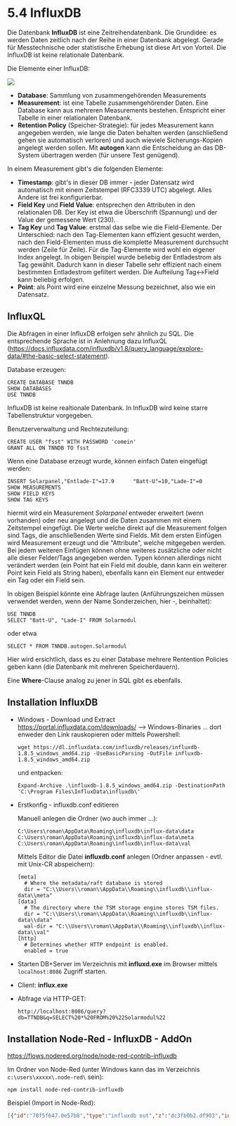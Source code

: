 # 5.4 InfluxDB

Die Datenbank **InfluxDB** ist eine Zeitreihendatenbank. Die Grundidee: es werden Daten zeitlich nach der Reihe in einer Datenbank abgelegt. Gerade für Messtechnische oder statistische Erhebung ist diese Art von Vorteil. Die InfluxDB ist keine relationale Datenbank.

Die Elemente einer InfluxDB:

![](C:\daten\Skripten\Informatik\DB\bilder\InfluxDB.png)

- **Database**: Sammlung von zusammengehörenden Measurements
- **Measurement**: ist eine Tabelle zusammengehörender Daten. Eine Database kann aus mehreren Measurements bestehen. Entspricht einer Tabelle in einer relationalen Datenbank.
- **Retention Policy** (Speicher-Strategie): für jedes Measurement kann angegeben werden, wie lange die Daten behalten werden (anschließend gehen sie automatisch verloren) und auch wieviele Sicherungs-Kopien angelegt werden sollen. Mit **autogen** kann die Entscheidung an das DB-System übertragen werden (für unsere Test genügend).

In einem Measurement gibt's die folgenden Elemente:

- **Timestamp**: gibt's in dieser DB immer - jeder Datensatz wird automatisch mit einem Zeitstempel (RFC3339 UTC) abgelegt. Alles Andere ist frei konfigurierbar.
- **Field Key** und **Field Value**: entsprechen den Attributen in den relationalen DB. Der Key ist etwa die Überschrift (Spannung) und der Value der gemessene Wert (230).
-  **Tag Key** und **Tag Value**: erstmal das selbe wie die Field-Elemente. Der Unterschied: nach den Tag-Elementen kann effizient gesucht werden, nach den Field-Elementen muss die komplette Measurement durchsucht werden (Zeile für Zeile). Für die Tag-Elemente wird wohl ein eigener Index angelegt.
  In obigen Beispiel wurde beliebig der Entladestrom als Tag gewählt. Dadurch kann in dieser Tabelle sehr effizient nach einem bestimmten Entladestrom gefiltert werden. Die Aufteilung Tag<->Field kann beliebig erfolgen.
- **Point**: als Point wird eine einzelne Messung bezeichnet, also wie ein Datensatz.

## InfluxQL

Die Abfragen in einer InfluxDB erfolgen sehr ähnlich zu SQL. Die entsprechende Sprache ist in Anlehnung dazu InfluxQL (https://docs.influxdata.com/influxdb/v1.8/query_language/explore-data/#the-basic-select-statement).

Database erzeugen:

```
CREATE DATABASE TNNDB
SHOW DATABASES
USE TNNDB
```

InfluxDB ist keine realtionale Datenbank. In InfluxDB wird keine starre Tabellenstruktur vorgegeben.

Benutzerverwaltung und Rechtezuteilung:

```
CREATE USER "fsst" WITH PASSWORD 'comein'
GRANT ALL ON TNNDB TO fsst
```

Wenn eine Database erzeugt wurde, können einfach Daten eingefügt werden:

```
INSERT Solarpanel,"Entlade-I"=17.9      "Batt-U"=10,"Lade-I"=0
SHOW MEASUREMENTS
SHOW FIELD KEYS
SHOW TAG KEYS
```

hiermit wird ein Measurement *Solarpanel* entweder erweitert (wenn vorhanden) oder neu angelegt und die Daten zusammen mit einem Zeitstempel eingefügt. Die Werte welche direkt auf die Measurement folgen sind Tags, die anschließenden Werte sind Fields. Mit dem ersten Einfügen wird Measurement erzeugt und die "Attribute", welche mitgegeben werden. Bei jedem weiteren Einfügen können ohne weiteres zusätzliche oder nicht alle dieser Felder/Tags angegeben werden. Typen können allerdings nicht verändert werden (ein Point hat ein Field mit double, dann kann ein weiterer Point kein Field als String haben), ebenfalls kann ein Element nur entweder ein Tag oder ein Field sein.

In obigen Beispiel könnte eine Abfrage lauten (Anführungszeichen müssen verwendet werden, wenn der Name Sonderzeichen, hier -, beinhaltet):

```
USE TNNDB
SELECT "Batt-U", "Lade-I" FROM Solarmodul
```

oder etwa

```
SELECT * FROM TNNDB.autogen.Solarmodul
```

Hier wird ersichtlich, dass es zu einer Database mehrere Rentention Policies geben kann (die Datenbank mit mehreren Speicherdauern).

Eine **Where**-Clause analog zu jener in SQL gibt es ebenfalls.

## Installation InfluxDB

- Windows - Download und Extract
  https://portal.influxdata.com/downloads/  --> Windows-Binaries ... dort enweder den Link rauskopieren oder mittels Powershell:

  ```
  wget https://dl.influxdata.com/influxdb/releases/influxdb-1.8.5_windows_amd64.zip -UseBasicParsing -OutFile influxdb-1.8.5_windows_amd64.zip
  ```

  und entpacken:

  ```
  Expand-Archive .\influxdb-1.8.5_windows_amd64.zip -DestinationPath 'C:\Program Files\InfluxData\influxdb\'
  ```

- Erstkonfig - influxdb.conf editieren

  Manuell anlegen die Ordner (wo auch immer ...):

  ```
  C:\Users\roman\AppData\Roaming\influxdb\influx-data\data
  C:\Users\roman\AppData\Roaming\influxdb\influx-data\meta
  C:\Users\roman\AppData\Roaming\influxdb\influx-data\val
  ```

  Mittels Editor die Datei **influxdb.conf** anlegen (Ordner anpassen - evtl. mit Unix-CR abspeichern):

  ```
  [meta]
    # Where the metadata/raft database is stored
    dir = "C:\\Users\\roman\\AppData\\Roaming\\influxdb\\influx-data\\meta"
  [data]
    # The directory where the TSM storage engine stores TSM files.
    dir = "C:\\Users\\roman\\AppData\\Roaming\\influxdb\\influx-data\\data"
    wal-dir = "C:\\Users\\roman\\AppData\\Roaming\\influxdb\\influx-data\\val"
  [http]
    # Determines whether HTTP endpoint is enabled.
    enabled = true
  ```

- Starten DB+Server im Verzeichnis mit **influxd.exe** im Browser mittels `localhost:8086` Zugriff starten.

- Client: **influx.exe**

- Abfrage via HTTP-GET:

  ```
  http://localhost:8086/query?db=TTNDB&q=SELECT%20*%20FROM%20%22Solarmodul%22
  ```

## Installation Node-Red - InfluxDB - AddOn

https://flows.nodered.org/node/node-red-contrib-influxdb

Im Ordner von Node-Red (unter Windows kann das im Verzeichnis `c:\users\xxxxx\.node-red\` sein):

```
npm install node-red-contrib-influxdb
```

Beispiel (Import in Node-Red):

```json
[{"id":"70f5f647.0e57b8","type":"influxdb out","z":"dc3fb0b2.df903","influxdb":"e1dc092f.e02b78","name":"espmeasure","measurement":"espmeasure","precision":"","retentionPolicy":"","database":"espmeasure","precisionV18FluxV20":"ms","retentionPolicyV18Flux":"","org":"lesson","bucket":"measure","x":590,"y":340,"wires":[]},{"id":"62110329.7106cc","type":"function","z":"dc3fb0b2.df903","name":"Fields","func":"msg.payload = [{   // InfluxDB-Values\n    H: 52,\n    T: 20.2,\n    P: 1.2\n},{                // InfluxDB-Tags\n    loc: \"Schlafzimmer\",\n    type: \"bmp182\"\n}]\nreturn msg;","outputs":1,"noerr":0,"initialize":"","finalize":"","x":410,"y":340,"wires":[["70f5f647.0e57b8","3de19d84.119862"]]},{"id":"cefed6e.230e7a8","type":"inject","z":"dc3fb0b2.df903","name":"","repeat":"","crontab":"","once":false,"topic":"","payload":"","payloadType":"date","x":240,"y":440,"wires":[["62110329.7106cc","fc9df475.a4aa58"]]},{"id":"3de19d84.119862","type":"debug","z":"dc3fb0b2.df903","name":"","active":true,"tosidebar":true,"console":false,"tostatus":false,"complete":"payload","targetType":"msg","statusVal":"","statusType":"auto","x":610,"y":400,"wires":[]},{"id":"fc9df475.a4aa58","type":"influxdb in","z":"dc3fb0b2.df903","influxdb":"e1dc092f.e02b78","name":"in","query":"SELECT * FROM espmeasure","rawOutput":true,"precision":"","retentionPolicy":"","org":"lesson","x":430,"y":500,"wires":[["fdc2b192.0c4668"]]},{"id":"fdc2b192.0c4668","type":"function","z":"dc3fb0b2.df903","name":"result","func":"//msg.payload = \"Hallo Welt\"; //Math.random()*10;\nreturn msg.payload.results[0].series[0];","outputs":1,"noerr":0,"initialize":"","finalize":"","x":590,"y":500,"wires":[["c2da08e2.60e1d8"]]},{"id":"c2da08e2.60e1d8","type":"debug","z":"dc3fb0b2.df903","name":"","active":true,"tosidebar":true,"console":false,"tostatus":false,"complete":"true","targetType":"full","statusVal":"","statusType":"auto","x":730,"y":500,"wires":[]},{"id":"3f54c86c.0dc56","type":"comment","z":"dc3fb0b2.df903","name":"InfluxDB Point Schreiben","info":"Schreiben in die InfluxDB\n- Die Datenbank muss laufen (auf localhost)\n- geschrieben wird immer der gleiche Point\n- Tags und Fields können in der Funktion ersehen werden","x":470,"y":280,"wires":[]},{"id":"bddd4082.2671b","type":"comment","z":"dc3fb0b2.df903","name":"InfluxDB Measurement Lesen","info":"Lesen aus der InfluxDB\n- die Datenbank muss laufen (localhost)\n- gelesen werden die Rohen Daten","x":660,"y":560,"wires":[]},{"id":"e1dc092f.e02b78","type":"influxdb","z":"","hostname":"localhost","port":"8086","protocol":"http","database":"ttndb","name":"Einf","usetls":false,"tls":"10d548aa.fc0ed7","influxdbVersion":"1.x","url":"http://localhost:8086","rejectUnauthorized":false},{"id":"10d548aa.fc0ed7","type":"tls-config","name":"","cert":"","key":"","ca":"","certname":"","keyname":"","caname":"","servername":"","verifyservercert":false}]
```

